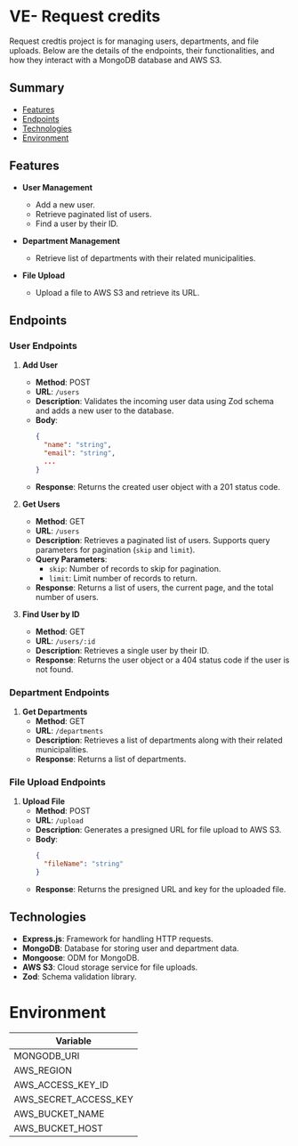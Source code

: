 # VE- Request credits

Request credtis project is for managing users, departments, and file uploads. Below are the details of the endpoints, their functionalities, and how they interact with a MongoDB database and AWS S3.

## Summary
- [Features](#features)
- [Endpoints](#endpoints)
- [Technologies](#technologies)
- [Environment](#environment)

## Features

- **User Management**
  - Add a new user.
  - Retrieve paginated list of users.
  - Find a user by their ID.

- **Department Management**
  - Retrieve list of departments with their related municipalities.

- **File Upload**
  - Upload a file to AWS S3 and retrieve its URL.

## Endpoints

### User Endpoints

1. **Add User**
   - **Method**: POST
   - **URL**: `/users`
   - **Description**: Validates the incoming user data using Zod schema and adds a new user to the database.
   - **Body**:
     ```json
     {
       "name": "string",
       "email": "string",
       ...
     }
     ```
   - **Response**: Returns the created user object with a 201 status code.

2. **Get Users**
   - **Method**: GET
   - **URL**: `/users`
   - **Description**: Retrieves a paginated list of users. Supports query parameters for pagination (`skip` and `limit`).
   - **Query Parameters**:
     - `skip`: Number of records to skip for pagination.
     - `limit`: Limit number of records to return.
   - **Response**: Returns a list of users, the current page, and the total number of users.

3. **Find User by ID**
   - **Method**: GET
   - **URL**: `/users/:id`
   - **Description**: Retrieves a single user by their ID.
   - **Response**: Returns the user object or a 404 status code if the user is not found.

### Department Endpoints

1. **Get Departments**
   - **Method**: GET
   - **URL**: `/departments`
   - **Description**: Retrieves a list of departments along with their related municipalities.
   - **Response**: Returns a list of departments.

### File Upload Endpoints

1. **Upload File**
   - **Method**: POST
   - **URL**: `/upload`
   - **Description**: Generates a presigned URL for file upload to AWS S3.
   - **Body**:
     ```json
     {
       "fileName": "string"
     }
     ```
   - **Response**: Returns the presigned URL and key for the uploaded file.

## Technologies

- **Express.js**: Framework for handling HTTP requests.
- **MongoDB**: Database for storing user and department data.
- **Mongoose**: ODM for MongoDB.
- **AWS S3**: Cloud storage service for file uploads.
- **Zod**: Schema validation library.

# Environment

| Variable              |
|-----------------------|
| MONGODB_URI           |
| AWS_REGION            |
| AWS_ACCESS_KEY_ID     |
| AWS_SECRET_ACCESS_KEY |
| AWS_BUCKET_NAME       |
| AWS_BUCKET_HOST       |